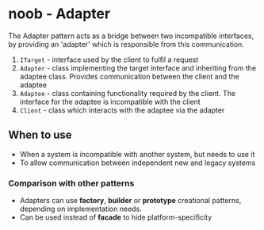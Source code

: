 # noob - Adapter
The Adapter pattern acts as a bridge between two incompatible interfaces, by providing an 'adapter' which is responsible from this communication.

1) `ITarget` - interface used by the client to fulfil a request
2) `Adapter` - class implementing the target interface and inheriting from the adaptee class. Provides communication between the client and the adaptee
3) `Adaptee` - class containing functionality required by the client. The interface for the adaptee is incompatible with the client
4) `Client` - class which interacts with the adaptee via the adapter

## When to use
- When a system is incompatible with another system, but needs to use it
- To allow communication between independent new and legacy systems

### Comparison with other patterns
- Adapters can use **factory**, **builder** or **prototype** creational patterns, depending on implementation needs.
- Can be used instead of **facade** to hide platform-specificity